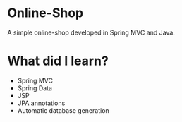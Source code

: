 # Online-Shop
A simple online-shop developed in Spring MVC and Java.

# What did I learn?
* Spring MVC
* Spring Data
* JSP
* JPA annotations
* Automatic database generation
